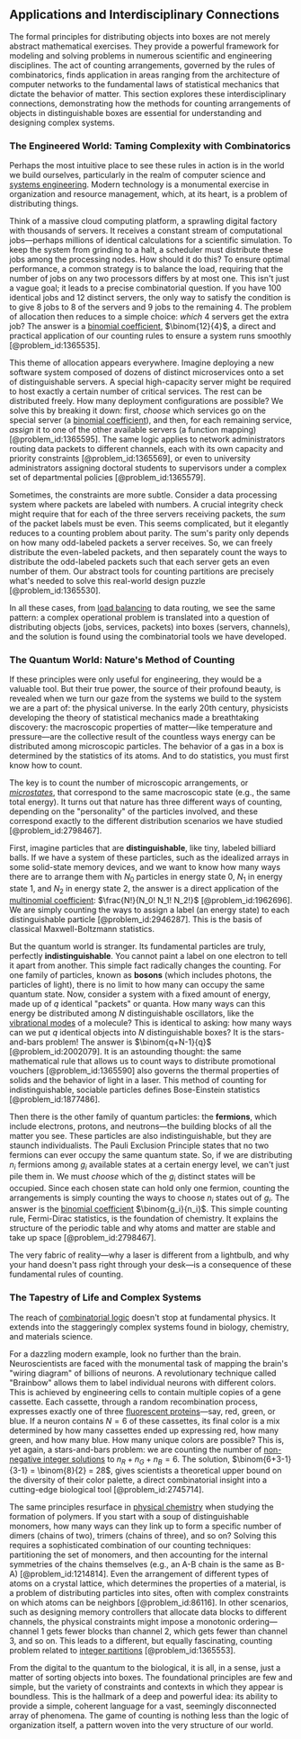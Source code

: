 ## Applications and Interdisciplinary Connections

The formal principles for distributing objects into boxes are not merely abstract mathematical exercises. They provide a powerful framework for modeling and solving problems in numerous scientific and engineering disciplines. The act of counting arrangements, governed by the rules of combinatorics, finds application in areas ranging from the architecture of computer networks to the fundamental laws of statistical mechanics that dictate the behavior of matter. This section explores these interdisciplinary connections, demonstrating how the methods for counting arrangements of objects in distinguishable boxes are essential for understanding and designing complex systems.

### The Engineered World: Taming Complexity with Combinatorics

Perhaps the most intuitive place to see these rules in action is in the world we build ourselves, particularly in the realm of computer science and [systems engineering](@article_id:180089). Modern technology is a monumental exercise in organization and resource management, which, at its heart, is a problem of distributing things.

Think of a massive cloud computing platform, a sprawling digital factory with thousands of servers. It receives a constant stream of computational jobs—perhaps millions of identical calculations for a scientific simulation. To keep the system from grinding to a halt, a scheduler must distribute these jobs among the processing nodes. How should it do this? To ensure optimal performance, a common strategy is to balance the load, requiring that the number of jobs on any two processors differs by at most one. This isn't just a vague goal; it leads to a precise combinatorial question. If you have 100 identical jobs and 12 distinct servers, the only way to satisfy the condition is to give 8 jobs to 8 of the servers and 9 jobs to the remaining 4. The problem of allocation then reduces to a simple choice: *which* 4 servers get the extra job? The answer is a [binomial coefficient](@article_id:155572), $\binom{12}{4}$, a direct and practical application of our counting rules to ensure a system runs smoothly [@problem_id:1365535].

This theme of allocation appears everywhere. Imagine deploying a new software system composed of dozens of distinct microservices onto a set of distinguishable servers. A special high-capacity server might be required to host exactly a certain number of critical services. The rest can be distributed freely. How many deployment configurations are possible? We solve this by breaking it down: first, *choose* which services go on the special server (a [binomial coefficient](@article_id:155572)), and then, for each remaining service, *assign* it to one of the other available servers (a function mapping) [@problem_id:1365595]. The same logic applies to network administrators routing data packets to different channels, each with its own capacity and priority constraints [@problem_id:1365569], or even to university administrators assigning doctoral students to supervisors under a complex set of departmental policies [@problem_id:1365579].

Sometimes, the constraints are more subtle. Consider a data processing system where packets are labeled with numbers. A crucial integrity check might require that for each of the three servers receiving packets, the *sum* of the packet labels must be even. This seems complicated, but it elegantly reduces to a counting problem about parity. The sum's parity only depends on how many odd-labeled packets a server receives. So, we can freely distribute the even-labeled packets, and then separately count the ways to distribute the odd-labeled packets such that each server gets an even number of them. Our abstract tools for counting partitions are precisely what's needed to solve this real-world design puzzle [@problem_id:1365530].

In all these cases, from [load balancing](@article_id:263561) to data routing, we see the same pattern: a complex operational problem is translated into a question of distributing objects (jobs, services, packets) into boxes (servers, channels), and the solution is found using the combinatorial tools we have developed.

### The Quantum World: Nature's Method of Counting

If these principles were only useful for engineering, they would be a valuable tool. But their true power, the source of their profound beauty, is revealed when we turn our gaze from the systems we build to the system we are a part of: the physical universe. In the early 20th century, physicists developing the theory of statistical mechanics made a breathtaking discovery: the macroscopic properties of matter—like temperature and pressure—are the collective result of the countless ways energy can be distributed among microscopic particles. The behavior of a gas in a box is determined by the statistics of its atoms. And to do statistics, you must first know how to count.

The key is to count the number of microscopic arrangements, or *[microstates](@article_id:146898)*, that correspond to the same macroscopic state (e.g., the same total energy). It turns out that nature has three different ways of counting, depending on the "personality" of the particles involved, and these correspond exactly to the different distribution scenarios we have studied [@problem_id:2798467].

First, imagine particles that are **distinguishable**, like tiny, labeled billiard balls. If we have a system of these particles, such as the idealized arrays in some solid-state memory devices, and we want to know how many ways there are to arrange them with $N_0$ particles in energy state 0, $N_1$ in energy state 1, and $N_2$ in energy state 2, the answer is a direct application of the [multinomial coefficient](@article_id:261793): $\frac{N!}{N_0! N_1! N_2!}$ [@problem_id:1962696]. We are simply counting the ways to assign a label (an energy state) to each distinguishable particle [@problem_id:2946287]. This is the basis of classical Maxwell-Boltzmann statistics.

But the quantum world is stranger. Its fundamental particles are truly, perfectly **indistinguishable**. You cannot paint a label on one electron to tell it apart from another. This simple fact radically changes the counting. For one family of particles, known as **bosons** (which includes photons, the particles of light), there is no limit to how many can occupy the same quantum state. Now, consider a system with a fixed amount of energy, made up of $q$ identical "packets" or quanta. How many ways can this energy be distributed among $N$ distinguishable oscillators, like the [vibrational modes](@article_id:137394) of a molecule? This is identical to asking: how many ways can we put $q$ identical objects into $N$ distinguishable boxes? It is the stars-and-bars problem! The answer is $\binom{q+N-1}{q}$ [@problem_id:2002079]. It is an astounding thought: the same mathematical rule that allows us to count ways to distribute promotional vouchers [@problem_id:1365590] also governs the thermal properties of solids and the behavior of light in a laser. This method of counting for indistinguishable, sociable particles defines Bose-Einstein statistics [@problem_id:1877486].

Then there is the other family of quantum particles: the **fermions**, which include electrons, protons, and neutrons—the building blocks of all the matter you see. These particles are also indistinguishable, but they are staunch individualists. The Pauli Exclusion Principle states that no two fermions can ever occupy the same quantum state. So, if we are distributing $n_i$ fermions among $g_i$ available states at a certain energy level, we can't just pile them in. We must *choose* which of the $g_i$ distinct states will be occupied. Since each chosen state can hold only one fermion, counting the arrangements is simply counting the ways to choose $n_i$ states out of $g_i$. The answer is the [binomial coefficient](@article_id:155572) $\binom{g_i}{n_i}$. This simple counting rule, Fermi-Dirac statistics, is the foundation of chemistry. It explains the structure of the periodic table and why atoms and matter are stable and take up space [@problem_id:2798467].

The very fabric of reality—why a laser is different from a lightbulb, and why your hand doesn't pass right through your desk—is a consequence of these fundamental rules of counting.

### The Tapestry of Life and Complex Systems

The reach of [combinatorial logic](@article_id:264589) doesn't stop at fundamental physics. It extends into the staggeringly complex systems found in biology, chemistry, and materials science.

For a dazzling modern example, look no further than the brain. Neuroscientists are faced with the monumental task of mapping the brain's "wiring diagram" of billions of neurons. A revolutionary technique called "Brainbow" allows them to label individual neurons with different colors. This is achieved by engineering cells to contain multiple copies of a gene cassette. Each cassette, through a random recombination process, expresses exactly one of three [fluorescent proteins](@article_id:202347)—say, red, green, or blue. If a neuron contains $N=6$ of these cassettes, its final color is a mix determined by how many cassettes ended up expressing red, how many green, and how many blue. How many unique colors are possible? This is, yet again, a stars-and-bars problem: we are counting the number of [non-negative integer solutions](@article_id:261130) to $n_R + n_G + n_B = 6$. The solution, $\binom{6+3-1}{3-1} = \binom{8}{2} = 28$, gives scientists a theoretical upper bound on the diversity of their color palette, a direct combinatorial insight into a cutting-edge biological tool [@problem_id:2745714].

The same principles resurface in [physical chemistry](@article_id:144726) when studying the formation of polymers. If you start with a soup of distinguishable monomers, how many ways can they link up to form a specific number of dimers (chains of two), trimers (chains of three), and so on? Solving this requires a sophisticated combination of our counting techniques: partitioning the set of monomers, and then accounting for the internal symmetries of the chains themselves (e.g., an A-B chain is the same as B-A) [@problem_id:1214814]. Even the arrangement of different types of atoms on a crystal lattice, which determines the properties of a material, is a problem of distributing particles into sites, often with complex constraints on which atoms can be neighbors [@problem_id:86116]. In other scenarios, such as designing memory controllers that allocate data blocks to different channels, the physical constraints might impose a monotonic ordering—channel 1 gets fewer blocks than channel 2, which gets fewer than channel 3, and so on. This leads to a different, but equally fascinating, counting problem related to [integer partitions](@article_id:138808) [@problem_id:1365553].

From the digital to the quantum to the biological, it is all, in a sense, just a matter of sorting objects into boxes. The foundational principles are few and simple, but the variety of constraints and contexts in which they appear is boundless. This is the hallmark of a deep and powerful idea: its ability to provide a simple, coherent language for a vast, seemingly disconnected array of phenomena. The game of counting is nothing less than the logic of organization itself, a pattern woven into the very structure of our world.
